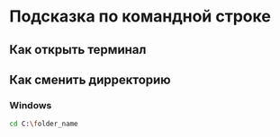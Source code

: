 # Подсказка по командной строке

## Как открыть терминал

## Как сменить дирректорию
### Windows
```sh
cd C:\folder_name
```